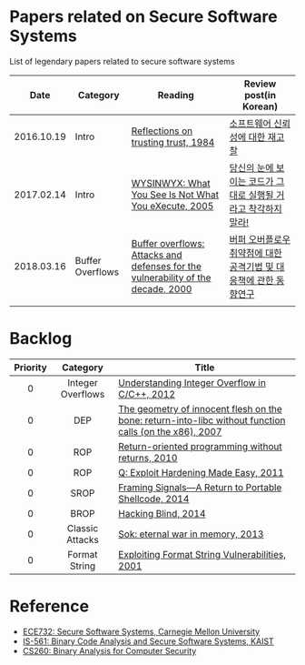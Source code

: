 # Papers related on Secure Software Systems  
List of legendary papers related to secure software systems

| Date | Category | Reading | Review post(in Korean) |
| ---- | -------- | ------- | ----------- |
|2016.10.19      |  Intro        | [Reflections on trusting trust, 1984](https://www.ece.cmu.edu/~ganger/712.fall02/papers/p761-thompson.pdf)        |  [소프트웨어 신뢰성에 대한 재고찰](https://cpuu.postype.com/post/402071)           |
|2017.02.14      | Intro         | [WYSINWYX: What You See Is Not What You eXecute, 2005](http://research.cs.wisc.edu/wpis/papers/wysinwyx05.pdf)        | [당신의 눈에 보이는 코드가 그대로 실행될 거라고 착각하지 말라!](https://cpuu.postype.com/post/565003)            |
|2018.03.16      | Buffer Overflows         | [Buffer overflows: Attacks and defenses for the vulnerability of the decade, 2000](http://www.cs.utexas.edu/~shmat/courses/cs395t_fall05/cowan.pdf)        | [버퍼 오버플로우 취약점에 대한 공격기법 및 대응책에 관한 동향연구](https://cpuu.postype.com/post/1755885)            |
|      |          |         |             |



# Backlog

|  <center>Priority</center> |  <center>Category</center> |  <center>Title</center> |
|:--------:|:--------:|:--------|
|0 | Integer Overflows | [Understanding Integer Overflow in C/C++, 2012](https://dl.acm.org/citation.cfm?id=2743019)|
|0 | DEP | [The geometry of innocent flesh on the bone: return-into-libc without function calls (on the x86), 2007](https://dl.acm.org/citation.cfm?id=1315313)
| 0          |   ROP       | [Return-oriented programming without returns, 2010](https://dl.acm.org/citation.cfm?id=1866370)      |
| 0          |   ROP       | [Q: Exploit Hardening Made Easy, 2011](https://www.usenix.org/legacy/event/sec11/tech/full_papers/Schwartz.pdf)      |
|0|SROP|[Framing Signals—A Return to Portable Shellcode, 2014](https://www.cs.vu.nl/~herbertb/papers/srop_sp14.pdf)
| 0         | BROP         | [Hacking Blind, 2014](https://ieeexplore.ieee.org/document/6956567)      |
| 0         | Classic Attacks         | [Sok: eternal war in memory, 2013](https://oaklandsok.github.io/papers/szekeres2013.pdf)      |
|0|Format String | [Exploiting Format String Vulnerabilities, 2001](https://crypto.stanford.edu/cs155/papers/formatstring-1.2.pdf)|


# Reference
- [ECE732: Secure Software Systems, Carnegie Mellon University](https://course.ece.cmu.edu/~ece732/s19/schedule.html)
- [IS-561: Binary Code Analysis and Secure Software Systems, KAIST](https://softsec.kaist.ac.kr/courses/2018f-is561/)
- [CS260: Binary Analysis for Computer Security](https://www.cs.ucr.edu/~heng/teaching/cs260-winter2017/)
